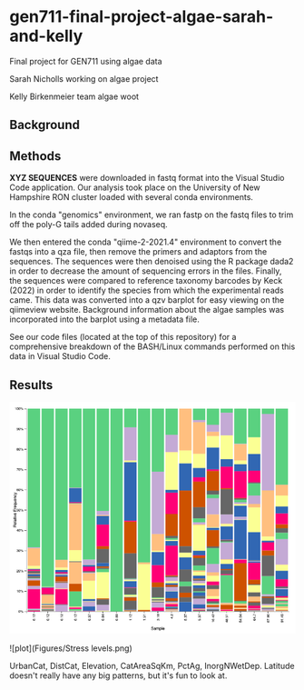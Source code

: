 # gen711-final-project-algae-sarah-and-kelly
Final project for GEN711 using algae data

Sarah Nicholls
working on algae project

Kelly Birkenmeier
team algae woot

## Background

## Methods
**XYZ SEQUENCES** were downloaded in fastq format into the Visual Studio Code application. Our analysis took place on the University of New Hampshire RON cluster loaded with several conda environments.

In the conda "genomics" environment, we ran fastp on the fastq files to trim off the poly-G tails added during novaseq. 

We then entered the conda "qiime-2-2021.4" environment to convert the fastqs into a qza file, then remove the primers and adaptors from the sequences. The sequences were then denoised using the R package dada2 in order to decrease the amount of sequencing errors in the files. Finally, the sequences were compared to reference taxonomy barcodes by Keck (2022) in order to identify the species from which the experimental reads came. This data was converted into a qzv barplot for easy viewing on the qiimeview website. Background information about the algae samples was incorporated into the barplot using a metadata file.

See our code files (located at the top of this repository) for a comprehensive breakdown of the BASH/Linux commands performed on this data in Visual Studio Code.


## Results

![plot](Figures/Urban.png)

![plot](Figures/Stress levels.png)

UrbanCat, DistCat, Elevation, CatAreaSqKm, PctAg, InorgNWetDep.
Latitude doesn't really have any big patterns, but it's fun to look at.
